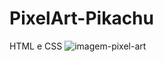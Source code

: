 # PixelArt-Pikachu 
HTML e CSS
![imagem-pixel-art](https://user-images.githubusercontent.com/65178482/94877597-57548e80-0431-11eb-895f-37e5efc345f8.JPG)



